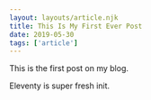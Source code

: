 ```yaml
---
layout: layouts/article.njk 
title: This Is My First Ever Post
date: 2019-05-30
tags: ['article']
---
```

This is the first post on my blog.
 
Eleventy is super fresh init.